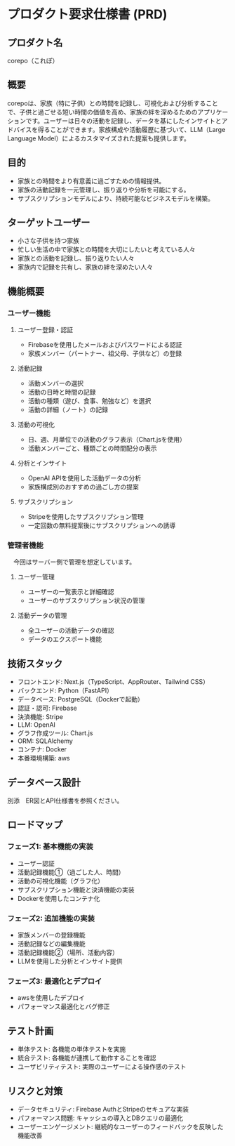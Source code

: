 # プロダクト要求仕様書 (PRD)  
## プロダクト名  
corepo（これぽ）

## 概要  
corepoは、家族（特に子供）との時間を記録し、可視化および分析することで、子供と過ごせる短い時間の価値を高め、家族の絆を深めるためのアプリケーションです。ユーザーは日々の活動を記録し、データを基にしたインサイトとアドバイスを得ることができます。家族構成や活動履歴に基づいて、LLM（Large Language Model）によるカスタマイズされた提案も提供します。  

## 目的
- 家族との時間をより有意義に過ごすための情報提供。
- 家族の活動記録を一元管理し、振り返りや分析を可能にする。
- サブスクリプションモデルにより、持続可能なビジネスモデルを構築。

## ターゲットユーザー
- 小さな子供を持つ家族
- 忙しい生活の中で家族との時間を大切にしたいと考えている人々
- 家族との活動を記録し、振り返りたい人々 
- 家族内で記録を共有し、家族の絆を深めたい人々

## 機能概要
### ユーザー機能
1. ユーザー登録・認証
   - Firebaseを使用したメールおよびパスワードによる認証
   - 家族メンバー（パートナー、祖父母、子供など）の登録

2. 活動記録
   - 活動メンバーの選択
   - 活動の日時と時間の記録 
   - 活動の種類（遊び、食事、勉強など）を選択
   - 活動の詳細（ノート）の記録

3. 活動の可視化
   - 日、週、月単位での活動のグラフ表示（Chart.jsを使用）
   - 活動メンバーごと、種類ごとの時間配分の表示

4. 分析とインサイト
   - OpenAI APIを使用した活動データの分析
   - 家族構成別のおすすめの過ごし方の提案

5. サブスクリプション
   - Stripeを使用したサブスクリプション管理
   - 一定回数の無料提案後にサブスクリプションへの誘導

### 管理者機能
　今回はサーバー側で管理を想定しています。
1. ユーザー管理
   - ユーザーの一覧表示と詳細確認
   - ユーザーのサブスクリプション状況の管理

2. 活動データの管理
   - 全ユーザーの活動データの確認
   - データのエクスポート機能

## 技術スタック
 - フロントエンド: Next.js（TypeScript、AppRouter、Tailwind CSS）
 - バックエンド: Python（FastAPI）
 - データベース: PostgreSQL（Dockerで起動）
 - 認証・認可: Firebase
 - 決済機能: Stripe
 - LLM: OpenAI
 - グラフ作成ツール: Chart.js
 - ORM: SQLAlchemy
 - コンテナ: Docker
 - 本番環境構築: aws

## データベース設計  
 別添　ER図とAPI仕様書を参照ください。

## ロードマップ
### フェーズ1: 基本機能の実装
 - ユーザー認証
 - 活動記録機能①（過ごした人、時間）
 - 活動の可視化機能（グラフ化）
 - サブスクリプション機能と決済機能の実装
 - Dockerを使用したコンテナ化
### フェーズ2: 追加機能の実装
 - 家族メンバーの登録機能
 - 活動記録などの編集機能
 - 活動記録機能②（場所、活動内容）
 - LLMを使用した分析とインサイト提供
### フェーズ3: 最適化とデプロイ
 - awsを使用したデプロイ
 - パフォーマンス最適化とバグ修正

## テスト計画
 - 単体テスト: 各機能の単体テストを実施
 - 統合テスト: 各機能が連携して動作することを確認
 - ユーザビリティテスト: 実際のユーザーによる操作感のテスト

## リスクと対策
 - データセキュリティ: Firebase AuthとStripeのセキュアな実装
 - パフォーマンス問題: キャッシュの導入とDBクエリの最適化
 - ユーザーエンゲージメント: 継続的なユーザーのフィードバックを反映した機能改善

